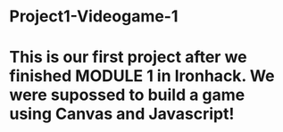 # Project1-Videogame-1 
# This is our first project after we finished MODULE 1 in Ironhack. We were supossed to build a game using Canvas and Javascript!
